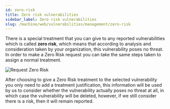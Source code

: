 ```yaml
---
id: zero-risk
title: Zero risk vulnerabilities
sidebar_label: Zero risk vulnerabilities
slug: /machine/web/vulnerabilities/management/zero-risk
---
```


There is a special treatment
that you can give
to any reported vulnerabilities
which is called **zero risk**,
which means that
according to analysis and consideration
taken by your organization,
this vulnerability poses no threat.
In order to make a Zero Risk request
you can take the same steps
taken to assign a normal treatment.

![Request Zero Risk](https://res.cloudinary.com/fluid-attacks/image/upload/v1622211885/docs/web/vulnerabilities/management/request_zero_risk_pf9nod.webp)

After choosing to give
a Zero Risk treatment
to the selected vulnerability
you only need to add
a treatment justification,
this information will be used by us
to consider whether the vulnerability
actually poses no threat at all,
in which case
the vulnerability will be deleted,
however,
if we still consider there is a risk,
then it will remain reported.
